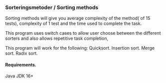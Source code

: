 ### Sorteringsmetoder / Sorting methods

Sorting methods will give you average complexity of the method( of 15 tests), complexity of 1 test and the time used to complete the task.

This program uses switch cases to allow user choose between the different sorters and also allows repetitive task completion,

This program will work for the following:
Quicksort.
Insertion sort.
Merge sort.
Radix sort.


#### Requirements.
Java JDK 16+